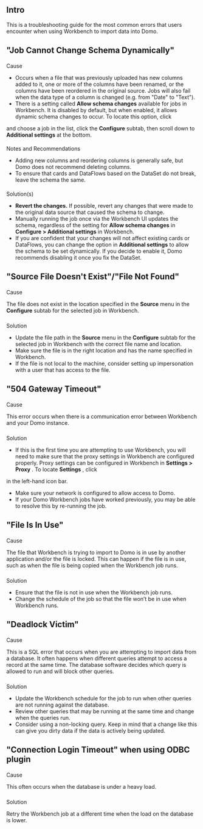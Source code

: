 

Intro
-------

This is a troubleshooting guide for the most common errors that users encounter when using Workbench to import data into Domo.


 "Job Cannot Change Schema Dynamically"
----------------------------------------


####
 Cause


* Occurs when a file that was previously uploaded has new columns added to it, one or more of the columns have been renamed, or the columns have been reordered in the original source. Jobs will also fail when the data type of a column is changed (e.g. from "Date" to "Text").
* There is a setting called
 **Allow schema changes**
 available for jobs in Workbench. It is disabled by default, but when enabled, it allows dynamic schema changes to occur. To locate this option, click

and choose a job in the list, click the
 **Configure**
 subtab, then scroll down to
 **Additional settings**
 at the bottom.


####
 Notes and Recommendations


* Adding new columns and reordering columns is generally safe, but Domo does not recommend deleting columns.
* To ensure that cards and DataFlows based on the DataSet do not break, leave the schema the same.


####
 Solution(s)


* **Revert the changes.**
 If possible, revert any changes that were made to the original data source that caused the schema to change.
* Manually running the job once via the Workbench UI updates the schema, regardless of the setting for
 **Allow schema changes**
 in
 **Configure > Additional settings**
 in Workbench.
* If you are confident that your changes will not affect existing cards or DataFlows, you can change the option in
 **Additional settings**
 to allow the schema to be set dynamically. If you decide to enable it, Domo recommends disabling it once you fix the DataSet.

"Source File Doesn't Exist"/"File Not Found"
----------------------------------------------


####
 Cause

The file does not exist in the location specified in the
 **Source**
 menu in the
 **Configure**
 subtab for the selected job in Workbench.

###
 Solution


* Update the file path in the
 **Source**
 menu in the
 **Configure**
 subtab for the selected job in Workbench with the correct file name and location.
* Make sure the file is in the right location and has the name specified in Workbench.
* If the file is not local to the machine, consider setting up impersonation with a user that has access to the file.

"504 Gateway Timeout"
-----------------------


####
 Cause

This error occurs when there is a communication error between Workbench and your Domo instance.

###
 Solution


* If this is the first time you are attempting to use Workbench, you will need to make sure that the proxy settings in Workbench are configured properly. Proxy settings can be configured in Workbench in
 **Settings > Proxy**
 . To locate
 **Settings**
 , click

in the left-hand icon bar.
* Make sure your network is configured to allow access to Domo.
* If your Domo Workbench jobs have worked previously, you may be able to resolve this by re-running the job.

"File Is In Use"
------------------


####
 Cause

The file that Workbench is trying to import to Domo is in use by another application and/or the file is locked. This can happen if the file is in use, such as when the file is being copied when the Workbench job runs.

###
 Solution


* Ensure that the file is not in use when the Workbench job runs.
* Change the schedule of the job so that the file won’t be in use when Workbench runs.

"Deadlock Victim"
-------------------


####
 Cause

This is a SQL error that occurs when you are attempting to import data from a database. It often happens when different queries attempt to access a record at the same time. The database software decides which query is allowed to run and will block other queries.

###
 Solution


* Update the Workbench schedule for the job to run when other queries are not running against the database.
* Review other queries that may be running at the same time and change when the queries run.
* Consider using a non-locking query. Keep in mind that a change like this can give you dirty data if the data is actively being updated.

"Connection Login Timeout" when using ODBC plugin
---------------------------------------------------


####
 Cause

This often occurs when the database is under a heavy load.

###
 Solution

Retry the Workbench job at a different time when the load on the database is lower.

